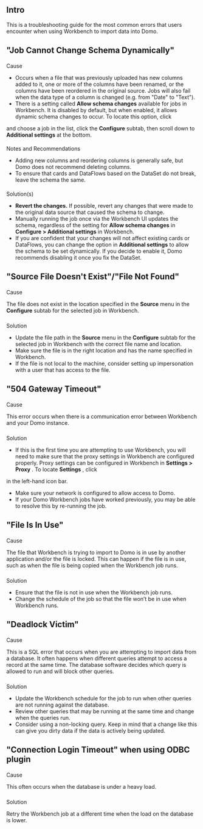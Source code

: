 

Intro
-------

This is a troubleshooting guide for the most common errors that users encounter when using Workbench to import data into Domo.


 "Job Cannot Change Schema Dynamically"
----------------------------------------


####
 Cause


* Occurs when a file that was previously uploaded has new columns added to it, one or more of the columns have been renamed, or the columns have been reordered in the original source. Jobs will also fail when the data type of a column is changed (e.g. from "Date" to "Text").
* There is a setting called
 **Allow schema changes**
 available for jobs in Workbench. It is disabled by default, but when enabled, it allows dynamic schema changes to occur. To locate this option, click

and choose a job in the list, click the
 **Configure**
 subtab, then scroll down to
 **Additional settings**
 at the bottom.


####
 Notes and Recommendations


* Adding new columns and reordering columns is generally safe, but Domo does not recommend deleting columns.
* To ensure that cards and DataFlows based on the DataSet do not break, leave the schema the same.


####
 Solution(s)


* **Revert the changes.**
 If possible, revert any changes that were made to the original data source that caused the schema to change.
* Manually running the job once via the Workbench UI updates the schema, regardless of the setting for
 **Allow schema changes**
 in
 **Configure > Additional settings**
 in Workbench.
* If you are confident that your changes will not affect existing cards or DataFlows, you can change the option in
 **Additional settings**
 to allow the schema to be set dynamically. If you decide to enable it, Domo recommends disabling it once you fix the DataSet.

"Source File Doesn't Exist"/"File Not Found"
----------------------------------------------


####
 Cause

The file does not exist in the location specified in the
 **Source**
 menu in the
 **Configure**
 subtab for the selected job in Workbench.

###
 Solution


* Update the file path in the
 **Source**
 menu in the
 **Configure**
 subtab for the selected job in Workbench with the correct file name and location.
* Make sure the file is in the right location and has the name specified in Workbench.
* If the file is not local to the machine, consider setting up impersonation with a user that has access to the file.

"504 Gateway Timeout"
-----------------------


####
 Cause

This error occurs when there is a communication error between Workbench and your Domo instance.

###
 Solution


* If this is the first time you are attempting to use Workbench, you will need to make sure that the proxy settings in Workbench are configured properly. Proxy settings can be configured in Workbench in
 **Settings > Proxy**
 . To locate
 **Settings**
 , click

in the left-hand icon bar.
* Make sure your network is configured to allow access to Domo.
* If your Domo Workbench jobs have worked previously, you may be able to resolve this by re-running the job.

"File Is In Use"
------------------


####
 Cause

The file that Workbench is trying to import to Domo is in use by another application and/or the file is locked. This can happen if the file is in use, such as when the file is being copied when the Workbench job runs.

###
 Solution


* Ensure that the file is not in use when the Workbench job runs.
* Change the schedule of the job so that the file won’t be in use when Workbench runs.

"Deadlock Victim"
-------------------


####
 Cause

This is a SQL error that occurs when you are attempting to import data from a database. It often happens when different queries attempt to access a record at the same time. The database software decides which query is allowed to run and will block other queries.

###
 Solution


* Update the Workbench schedule for the job to run when other queries are not running against the database.
* Review other queries that may be running at the same time and change when the queries run.
* Consider using a non-locking query. Keep in mind that a change like this can give you dirty data if the data is actively being updated.

"Connection Login Timeout" when using ODBC plugin
---------------------------------------------------


####
 Cause

This often occurs when the database is under a heavy load.

###
 Solution

Retry the Workbench job at a different time when the load on the database is lower.

